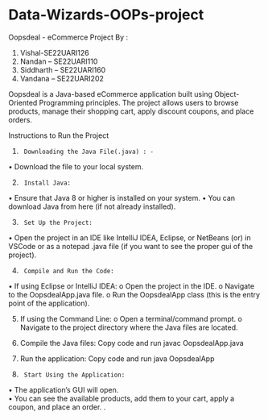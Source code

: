 # Data-Wizards-OOPs-project

Oopsdeal - eCommerce Project
By : 
1.	Vishal-SE22UARI126
2.	Nandan – SE22UARI110
3.	Siddharth – SE22UARI160
4.	Vandana – SE22UARI202
	
Oopsdeal is a Java-based eCommerce application built using Object-Oriented Programming principles. The project allows users to browse products, manage their shopping cart, apply discount coupons, and place orders.

Instructions to Run the Project

1.      Downloading the Java File(.java) : - 
•	Download the file to your local system.

2.      Install Java:
•	Ensure that Java 8 or higher is installed on your system.
•	You can download Java from here (if not already installed).

3.      Set Up the Project:
•	Open the project in an IDE like IntelliJ IDEA, Eclipse, or NetBeans (or)
        in VSCode or as a notepad .java file (if you want to see the proper gui of the project).

4.      Compile and Run the Code:
•	If using Eclipse or IntelliJ IDEA:
o	Open the project in the IDE.
o	Navigate to the OopsdealApp.java file.
o	Run the OopsdealApp class (this is the entry point of the application).

5.	If using the Command Line:
o	Open a terminal/command prompt.
o	Navigate to the project directory where the Java files are located.

6.	Compile the Java files:
         Copy code and run
         javac OopsdealApp.java

7.	Run the application:
        Copy code and run 
        java OopsdealApp

8.      Start Using the Application:
   
•	The application’s GUI will open.  
•	You can see the available products, add them to your cart, apply a coupon, and place an order.
.
